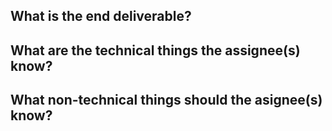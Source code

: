 <!-- Please have a standardized title header "[Group]: [Issue]-->
<!-- Example "Group Organization: Setting up baseline group structures-->
<!-- Please assign the person or persons who will accomplish this task to the `Assignee` section on the right -->
## What is the end deliverable?


## What are the technical things the assignee(s) know?


## What non-technical things should the asignee(s) know?

